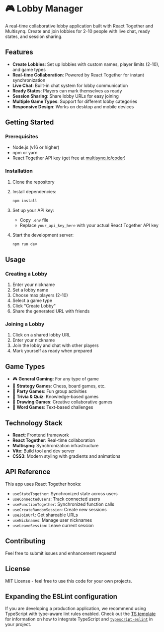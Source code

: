 # 🎮 Lobby Manager

A real-time collaborative lobby application built with React Together and Multisynq. Create and join lobbies for 2-10 people with live chat, ready states, and session sharing.

## Features

- **Create Lobbies**: Set up lobbies with custom names, player limits (2-10), and game types
- **Real-time Collaboration**: Powered by React Together for instant synchronization
- **Live Chat**: Built-in chat system for lobby communication
- **Ready States**: Players can mark themselves as ready
- **Session Sharing**: Share lobby URLs for easy joining
- **Multiple Game Types**: Support for different lobby categories
- **Responsive Design**: Works on desktop and mobile devices

## Getting Started

### Prerequisites

- Node.js (v16 or higher)
- npm or yarn
- React Together API key (get free at [multisynq.io/coder](https://multisynq.io/coder))

### Installation

1. Clone the repository
2. Install dependencies:
   ```bash
   npm install
   ```

3. Set up your API key:
   - Copy `.env` file
   - Replace `your_api_key_here` with your actual React Together API key

4. Start the development server:
   ```bash
   npm run dev
   ```

## Usage

### Creating a Lobby

1. Enter your nickname
2. Set a lobby name
3. Choose max players (2-10)
4. Select a game type
5. Click "Create Lobby"
6. Share the generated URL with friends

### Joining a Lobby

1. Click on a shared lobby URL
2. Enter your nickname
3. Join the lobby and chat with other players
4. Mark yourself as ready when prepared

## Game Types

- 🎮 **General Gaming**: For any type of game
- 🧠 **Strategy Games**: Chess, board games, etc.
- 🎉 **Party Games**: Fun group activities
- 🧩 **Trivia & Quiz**: Knowledge-based games
- 🎨 **Drawing Games**: Creative collaborative games
- 📝 **Word Games**: Text-based challenges

## Technology Stack

- **React**: Frontend framework
- **React Together**: Real-time collaboration
- **Multisynq**: Synchronization infrastructure
- **Vite**: Build tool and dev server
- **CSS3**: Modern styling with gradients and animations

## API Reference

This app uses React Together hooks:

- `useStateTogether`: Synchronized state across users
- `useConnectedUsers`: Track connected users
- `useFunctionTogether`: Synchronized function calls
- `useCreateRandomSession`: Create new sessions
- `useJoinUrl`: Get shareable URLs
- `useNicknames`: Manage user nicknames
- `useLeaveSession`: Leave current session

## Contributing

Feel free to submit issues and enhancement requests!

## License

MIT License - feel free to use this code for your own projects.

## Expanding the ESLint configuration

If you are developing a production application, we recommend using TypeScript with type-aware lint rules enabled. Check out the [TS template](https://github.com/vitejs/vite/tree/main/packages/create-vite/template-react-ts) for information on how to integrate TypeScript and [`typescript-eslint`](https://typescript-eslint.io) in your project.
